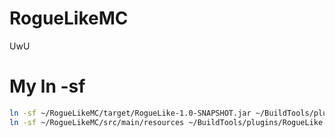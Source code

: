 # RogueLikeMC
UwU


# My ln -sf
```bash
ln -sf ~/RogueLikeMC/target/RogueLike-1.0-SNAPSHOT.jar ~/BuildTools/plugins
ln -sf ~/RogueLikeMC/src/main/resources ~/BuildTools/plugins/RogueLike
```
